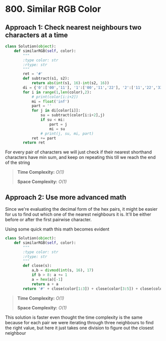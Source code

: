# 800. Similar RGB Color

## Approach 1: Check nearest neighbours two characters at a time

```python
class Solution(object):
    def similarRGB(self, color):
        """
        :type color: str
        :rtype: str
        """
        ret = '#'
        def subtract(s1, s2):
            return abs(int(s1, 16)-int(s2, 16))
        di = {'0':['00','11'], '1':['00','11','22'], '2':['11','22','33'],'3':['22', '44', '33'], '4':['33', '44', '55'], '5':['44', '55', '66'], '6':['55','66','77'], '7':['66','77','88'], '8':['77','88', '99'], '9':['88','99','aa'], 'a':['99','aa','bb'], 'b':['aa','bb','cc'], 'c':['bb','cc','dd'], 'd':['cc','dd','ee'], 'e':['dd','ee','ff'],'f':['ee','ff']}
        for i in range(1,len(color),2):
            # print(color[i:i+2])
            mi = float('inf')
            part = ''
            for j in di[color[i]]:
                su = subtract(color[i:i+2],j)
                if su < mi:
                    part = j
                    mi = su
                # print(j, su, mi, part)
            ret += part
        return ret
```

For every pair of characters we will just check if their nearest shorthand characters have min sum, and keep on repeating this till we reach the end of the string

> **Time Complexity:** _O\(1\)_
>
> **Space Complexity:** _O\(1\)_

## Approach 2: Use more advanced math

Since we're evaluating the decimal form of the hex pairs, it might be easier for us to find out which one of the nearest neighbours it is. It'll be either before or after the first pairwise character.

Using some quick math this math becomes evident

```python
class Solution(object):
    def similarRGB(self, color):
        """
        :type color: str
        :rtype: str
        """
        def close(s):
            a,b = divmod(int(s, 16), 17)
            if b > 8: a += 1
            a = hex(a)[-1]
            return a + a
        return '#' + close(color[1:3]) + close(color[3:5]) + close(color[5:])
```

> **Time Complexity:** _O\(1\)_
>
> **Space Complexity:** _O\(1\)_

This solution is faster even thought the time complexity is the same because for each pair we were iterating through three neighbours to find the right value, but here it just takes one division to figure out the closest neighbour

